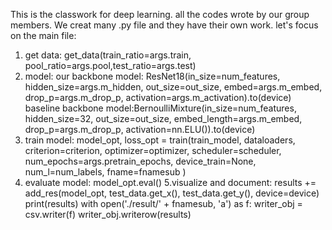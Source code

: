 This is the classwork for deep learning. all the codes wrote by our group members. 
We creat many .py file and they have their own work.
let's focus on the main file:
1. get data:
get_data(train_ratio=args.train, pool_ratio=args.pool,test_ratio=args.test)
2. model:
   our backbone model: ResNet18(in_size=num_features, hidden_size=args.m_hidden, out_size=out_size, embed=args.m_embed,
                        drop_p=args.m_drop_p, activation=args.m_activation).to(device)
   baseline backbone model:BernoulliMixture(in_size=num_features, hidden_size=32, out_size=out_size,
                       embed_length=args.m_embed, drop_p=args.m_drop_p, activation=nn.ELU()).to(device)
3. train model: 
model_opt, loss_opt = train(train_model,
                            dataloaders,
                            criterion=criterion,
                            optimizer=optimizer,
                            scheduler=scheduler,
                            num_epochs=args.pretrain_epochs,
                            device_train=None,
                            num_l=num_labels,
                            fname=fnamesub
                            )
4. evaluate model:
   model_opt.eval()
5.visualize and document:
results += add_res(model_opt, test_data.get_x(), test_data.get_y(), device=device)
print(results)
with open('./result/' + fnamesub, 'a') as f:
    writer_obj = csv.writer(f)
    writer_obj.writerow(results)


